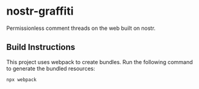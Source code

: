 # nostr-graffiti
Permissionless comment threads on the web built on nostr.

## Build Instructions

This project uses webpack to create bundles. Run the following command to generate the bundled resources:

```
npx webpack
```